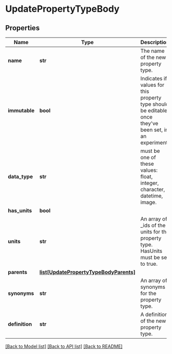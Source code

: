 # UpdatePropertyTypeBody

## Properties
Name | Type | Description | Notes
------------ | ------------- | ------------- | -------------
**name** | **str** | The name of the new property type. | [optional] 
**immutable** | **bool** | Indicates if values for this property type should be editable, once they&#x27;ve been set, in an experiment. | [optional] 
**data_type** | **str** | must be one of these values: float, integer, character, datetime, image. | [optional] 
**has_units** | **bool** |  | [optional] 
**units** | **str** | An array of _ids of the units for the property type. HasUnits must be set to true. | [optional] 
**parents** | [**list[UpdatePropertyTypeBodyParents]**](UpdatePropertyTypeBodyParents.md) |  | [optional] 
**synonyms** | **str** | An array of synonyms for the property type. | [optional] 
**definition** | **str** | A definition of the new property type. | [optional] 

[[Back to Model list]](../README.md#documentation-for-models) [[Back to API list]](../README.md#documentation-for-api-endpoints) [[Back to README]](../README.md)

